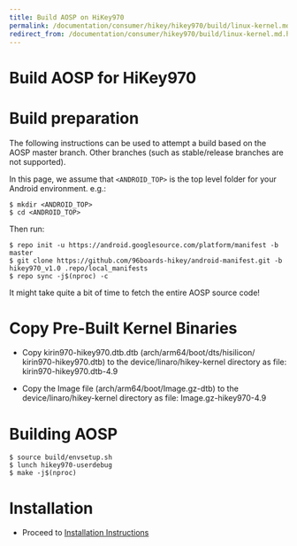 ```yaml
---
title: Build AOSP on HiKey970
permalink: /documentation/consumer/hikey/hikey970/build/linux-kernel.md.html
redirect_from: /documentation/consumer/hikey970/build/linux-kernel.md.html
---
```


# Build AOSP for HiKey970

# Build preparation

The following instructions can be used to attempt a build based on the AOSP master branch. Other branches (such as stable/release branches are not supported).

In this page, we assume that `<ANDROID_TOP>` is the top level folder for your Android environment. e.g.:
```shell
$ mkdir <ANDROID_TOP>
$ cd <ANDROID_TOP>
```
Then run:
```shell
$ repo init -u https://android.googlesource.com/platform/manifest -b master
$ git clone https://github.com/96boards-hikey/android-manifest.git -b hikey970_v1.0 .repo/local_manifests
$ repo sync -j$(nproc) -c
```
It might take quite a bit of time to fetch the entire AOSP source code!

# Copy Pre-Built Kernel Binaries

- Copy kirin970-hikey970.dtb.dtb (arch/arm64/boot/dts/hisilicon/ kirin970-hikey970.dtb) to the device/linaro/hikey-kernel directory as file: kirin970-hikey970.dtb-4.9

- Copy the Image file (arch/arm64/boot/Image.gz-dtb) to the device/linaro/hikey-kernel directory as file: Image.gz-hikey970-4.9

# Building AOSP
```shell
$ source build/envsetup.sh
$ lunch hikey970-userdebug
$ make -j$(nproc)
```

# Installation

- Proceed to [Installation Instructions](../installation)
